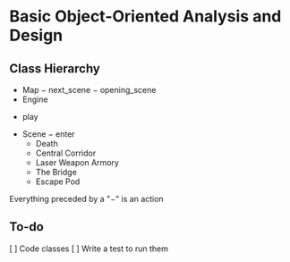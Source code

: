 # Basic Object-Oriented Analysis and Design

## Class Hierarchy
* Map
− next_scene
− opening_scene
* Engine
- play
* Scene
− enter
    * Death
    * Central Corridor
    * Laser Weapon Armory
    * The Bridge
    * Escape Pod

Everything preceded by a "−" is an action

## To-do
[ ] Code classes
[ ] Write a test to run them
